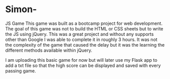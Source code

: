 # Simon-
JS Game
This game was built as a bootcamp project for web development. The goal of this game was not to build the HTML or CSS sheets but to write the JS using jQuery. This was a great project and without any supports other than Google I was able to complete it in roughly 3 hours. It was not the complexity of the game that caused the delay but it was the learning the different methods available within jQuery. 

I am uploading this basic game for now but will later use my Flask app to add a txt file so that the high score can be displayed and saved with every passing game. 
